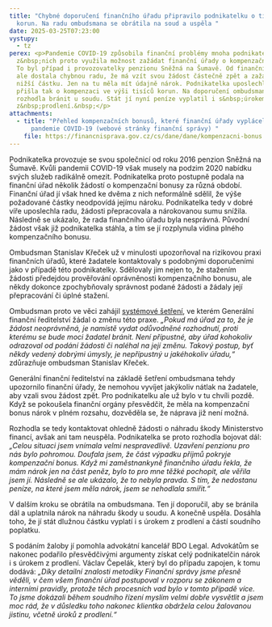 ```yaml
---
title: "Chybné doporučení finančního úřadu připravilo podnikatelku o tisíce
  korun. Na radu ombudsmana se obrátila na soud a uspěla "
date: 2025-03-25T07:23:00
vystupy:
  - tz
perex: <p>Pandemie COVID-19 způsobila finanční problémy mnoha podnikatelům. Řada
  z&nbsp;nich proto využila možnost zažádat finanční úřady o kompenzační bonus.
  To byl případ i provozovatelky penzionu Sněžná na Šumavě. Od finančního úřadu
  ale dostala chybnou radu, že má vzít svou žádost částečně zpět a zažádat o
  nižší částku. Jen na tu měla mít údajně nárok. Podnikatelka uposlechla, a
  přišla tak o kompenzaci ve výši tisíců korun. Na doporučení ombudsmana se však
  rozhodla bránit u soudu. Stát jí nyní peníze vyplatil i s&nbsp;úrokem
  z&nbsp;prodlení.&nbsp;</p>
attachments:
  - title: "Přehled kompenzačních bonusů, které finanční úřady vyplácely během
      pandemie COVID-19 (webové stránky finanční správy) "
    file: https://financnisprava.gov.cz/cs/dane/dane/kompenzacni-bonus
---
```

<p>Podnikatelka provozuje se svou společnicí od roku 2016 penzion Sněžná na Šumavě. Kvůli pandemii COVID-19 však musely na podzim 2020 nabídku svých služeb radikálně omezit. Podnikatelka proto postupně podala na finanční úřad několik žádostí o kompenzační bonusy za různá období. Finanční úřad jí však hned ke dvěma z&nbsp;nich neformálně sdělil, že výše požadované částky neodpovídá jejímu nároku. Podnikatelka tedy v&nbsp;dobré víře uposlechla radu, žádosti přepracovala a nárokovanou sumu snížila. Následně se ukázalo, že rada finančního úřadu byla nesprávná. Původní žádost však již podnikatelka stáhla, a tím se jí rozplynula vidina plného kompenzačního bonusu.</p>
<p>Ombudsman Stanislav Křeček už v&nbsp;minulosti upozorňoval na rizikovou praxi finančních úřadů, které žadatele kontaktovaly s&nbsp;podobnými doporučeními jako v&nbsp;případě této podnikatelky. Sdělovaly jim nejen to, že stažením žádosti&nbsp;předejdou prověřování oprávněnosti kompenzačního bonusu, ale někdy dokonce zpochybňovaly správnost podané žádosti a žádaly její přepracování či úplné stažení.</p>
<p>Ombudsman proto ve věci zahájil 
<a href="https://eso.ochrance.cz/Nalezene/Edit/10118">systémové šetření</a>, ve kterém Generální finanční ředitelství žádal o změnu této praxe. 
<i>„Pokud má úřad za to, že je žádost neoprávněná, je namístě vydat odůvodněné rozhodnutí, proti kterému se bude moci žadatel bránit. Není přípustné, aby úřad kohokoliv odrazoval od podání žádosti či naléhal na její změnu. Takový postup, byť někdy vedený dobrými úmysly, je nepřípustný u jakéhokoliv úřadu,“</i> zdůrazňuje ombudsman Stanislav Křeček.&nbsp;</p>
<p>Generální finanční ředitelství na základě šetření ombudsmana tehdy upozornilo finanční úřady, že nemohou vyvíjet jakýkoliv nátlak na žadatele, aby vzali svou žádost zpět. Pro podnikatelku ale už bylo v&nbsp;tu chvíli pozdě. Když se pokoušela finanční orgány přesvědčit, že měla na kompenzační bonus nárok v&nbsp;plném rozsahu, dozvěděla se, že náprava již není možná.&nbsp;</p>
<p>Rozhodla se tedy kontaktovat ohledně&nbsp;žádosti o náhradu škody Ministerstvo financí, avšak ani tam neuspěla. Podnikatelka se proto rozhodla bojovat dál: 
<i>„Celou situaci jsem vnímala velmi nespravedlivě. Uzavření penzionu pro nás bylo pohromou. Doufala jsem, že část výpadku příjmů pokryje kompenzační bonus. Když mi zaměstnankyně finančního úřadu řekla, že mám nárok jen na část peněz, bylo to pro mne těžké pochopit, ale věřila jsem jí. Následně se ale ukázalo, že to nebyla pravda. S&nbsp;tím, že nedostanu peníze, na které jsem měla nárok, jsem se nehodlala smířit.“</i></p>
<p>V&nbsp;dalším kroku se obrátila na ombudsmana. Ten jí doporučil, aby se bránila dál a uplatnila nárok na náhradu škody u soudu. A konečně uspěla. Dosáhla toho, že jí stát dlužnou částku vyplatí i s&nbsp;úrokem z&nbsp;prodlení a částí soudního poplatku.</p>
<p>S&nbsp;podáním žaloby jí pomohla advokátní kancelář BDO Legal. Advokátům se nakonec podařilo přesvědčivými argumenty získat celý podnikatelčin nárok i s&nbsp;úrokem z&nbsp;prodlení. Václav Čepelák, který byl do případu zapojen, k&nbsp;tomu dodává: 
<i>„Díky detailní znalosti metodiky Finanční správy jsme přesně věděli, v&nbsp;čem všem finanční úřad postupoval v&nbsp;rozporu se zákonem a interními pravidly, protože těch procesních vad bylo v&nbsp;tomto případě více. To jsme dokázali během soudního řízení myslím velmi dobře vysvětlit a jsem moc rád, že v&nbsp;důsledku toho nakonec klientka obdržela celou žalovanou jistinu, včetně úroků z&nbsp;prodlení.“</i></p>

